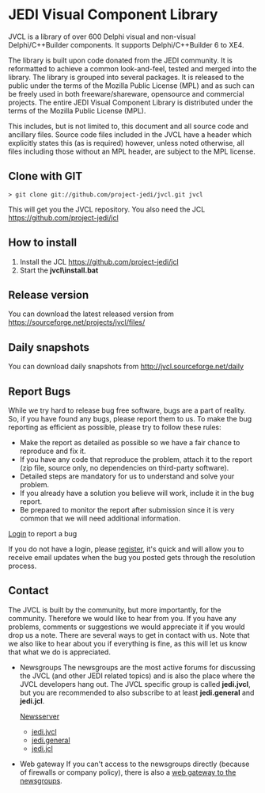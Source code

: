 JEDI Visual Component Library
=============================

JVCL is a library of over 600 Delphi visual and non-visual Delphi/C++Builder components.
It supports Delphi/C++Builder 6 to XE4.

The library is built upon code donated from the JEDI community. It is reformatted to achieve
a common look-and-feel, tested and merged into the library. The library is grouped into several
packages. It is released to the public under the terms of the Mozilla Public License (MPL)
and as such can be freely used in both freeware/shareware, opensource and commercial projects.
The entire JEDI Visual Component Library is distributed under the terms of the Mozilla Public
License (MPL).

This includes, but is not limited to, this document and all source code and ancillary files.
Source code files included in the JVCL have a header which explicitly states this (as is required)
however, unless noted otherwise, all files including those without an MPL header, are subject
to the MPL license.

Clone with GIT
--------------
```
> git clone git://github.com/project-jedi/jvcl.git jvcl
```

This will get you the JVCL repository. You also need the JCL <https://github.com/project-jedi/jcl>

How to install
--------------
1. Install the JCL <https://github.com/project-jedi/jcl>
2. Start the **jvcl\install.bat**

Release version
---------------
You can download the latest released version from <https://sourceforge.net/projects/jvcl/files/>

Daily snapshots
---------------
You can download daily snapshots from <http://jvcl.sourceforge.net/daily>

Report Bugs
-----------
While we try hard to release bug free software, bugs are a part of reality. So, if you have found any bugs,
please report them to us. To make the bug reporting as efficient as possible, please try to follow these rules:

- Make the report as detailed as possible so we have a fair chance to reproduce and fix it.
- If you have any code that reproduce the problem, attach it to the report (zip file, source only, no dependencies on third-party software).
- Detailed steps are mandatory for us to understand and solve your problem. 
- If you already have a solution you believe will work, include it in the bug report.
- Be prepared to monitor the report after submission since it is very common that we will need additional information.

[Login](http://issuetracker.delphi-jedi.org/my_view_page.php) to report a bug

If you do not have a login, please [register](http://issuetracker.delphi-jedi.org/signup_page.php), it's quick and will allow you
to receive email updates when the bug you posted gets through the resolution process.

Contact
-------
The JVCL is built by the community, but more importantly, for the community. Therefore we would like to hear from you. If you have
any problems, comments or suggestions we would appreciate it if you would drop us a note. There are several ways to get in contact with us.
Note that we also like to hear about you if everything is fine, as this will let us know that what we do is appreciated.

- Newsgroups
  The newsgroups are the most active forums for discussing the JVCL (and other JEDI related topics) and is also the place where the
  JVCL developers hang out. The JVCL specific group is called **jedi.jvcl**, but you are recommended to also subscribe to at least
  **jedi.general** and **jedi.jcl**.

  [Newsserver](news://news.delphi-jedi.org)
    - [jedi.jvcl](news://news.delphi-jedi.org/jedi.jvcl)
    - [jedi.general](news://news.delphi-jedi.org/jedi.general)
    - [jedi.jcl](news://news.delphi-jedi.org/jedi.jcl)

- Web gateway
  If you can't access to the newsgroups directly (because of firewalls or company policy), there is also a [web gateway to the newsgroups](http://newsportal.delphi-jedi.org/).
